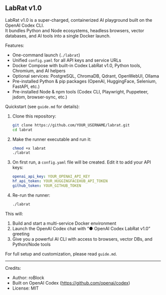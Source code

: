 ## LabRat v1.0

LabRat v1.0 is a super-charged, containerized AI playground built on the OpenAI Codex CLI.  
It bundles Python and Node ecosystems, headless browsers, vector databases, and AI tools into a single Docker launch.

Features:
- One-command launch (`./labrat`)
- Unified `config.yaml` for all API keys and service URLs
- Docker Compose with built-in Codex LabRat v1.0, Python tools, Chromium, and AI helpers
- Optional services: PostgreSQL, ChromaDB, Qdrant, OpenWebUI, Ollama
- Pre-installed Python & pip packages (OpenAI, HuggingFace, Selenium, FastAPI, etc.)
- Pre-installed Node & npm tools (Codex CLI, Playwright, Puppeteer, jsdom, browser-sync, etc.)

Quickstart (see `guide.md` for details):
1. Clone this repository:
   ```bash
   git clone https://github.com/YOUR_USERNAME/labrat.git
   cd labrat
   ```
2. Make the runner executable and run it:
   ```bash
   chmod +x labrat
   ./labrat
   ```
3. On first run, a `config.yaml` file will be created. Edit it to add your API keys:
   ```yaml
   openai_api_key: YOUR_OPENAI_API_KEY
   hf_api_token: YOUR_HUGGINGFACEHUB_API_TOKEN
   github_token: YOUR_GITHUB_TOKEN
   ```
4. Re-run the runner:
   ```bash
   ./labrat
   ```

This will:
1. Build and start a multi-service Docker environment
2. Launch the OpenAI Codex chat with “● OpenAI Codex LabRat v1.0” greeting
3. Give you a powerful AI CLI with access to browsers, vector DBs, and Python/Node tools

For full setup and customization, please read `guide.md`.

---
Credits:  
- Author: roBlock  
- Built on OpenAI Codex (https://github.com/openai/codex)  
- License: MIT
